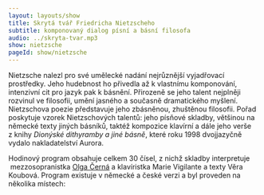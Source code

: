 ```yaml
---
layout: layouts/show
title: Skrytá tvář Friedricha Nietzscheho
subtitle: komponovaný dialog písní a básní filosofa
audio: ../skryta-tvar.mp3
show: nietzsche
pageId: show/nietzsche
---
```

Nietzsche nalezl pro své umělecké nadání nejrůznější vyjadřovací prostředky.
Jeho hudebnost ho přivedla až k&nbsp;vlastnímu komponování, intenzivní cit pro
jazyk pak k&nbsp;básnění. Přirozeně se jeho talent nejplněji rozvinul ve filosofii,
umění jasného a&nbsp;současně dramatického myšlení. Nietzschova poezie představuje
jeho zbásněnou, zhuštěnou filosofii. Pořad poskytuje vzorek Nietzschových talentů:
jeho písňové skladby, většinou na německé texty jiných básníků, taktéž kompozice
klavírní a&nbsp;dále jeho verše z&nbsp;knihy *Dionýské dithyramby a&nbsp;jiné básně*,
které roku 1998 dvojjazyčně vydalo nakladatelství Aurora.

Hodinový program obsahuje celkem 30 čísel, z&nbsp;nichž skladby interpretuje &nbsp;mezzosopranistka
[Olga Černá](http://www.olgacerna.com/) a&nbsp;klavíristka Marie Vigilante
a&nbsp;texty Věra Koubová. Program existuje v&nbsp;německé a&nbsp;české verzi a&nbsp;byl
proveden na několika místech: